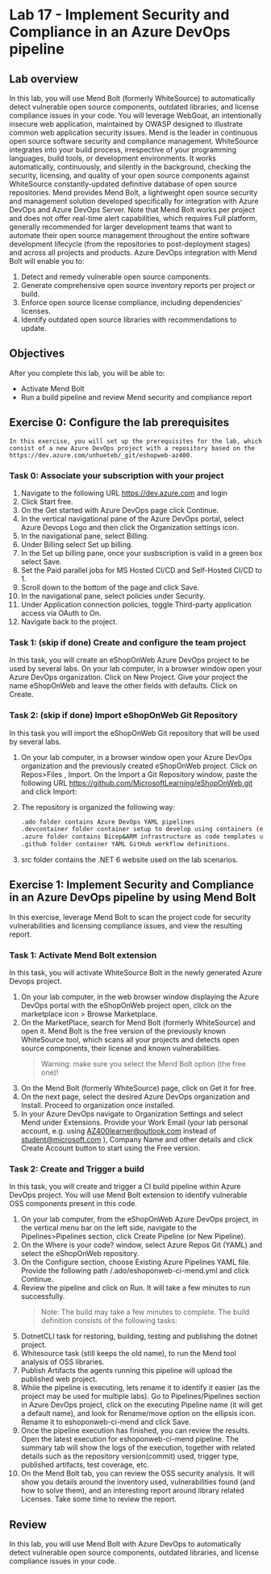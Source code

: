 # Lab 17  - Implement Security and Compliance in an Azure DevOps pipeline

## Lab overview

In this lab, you will use Mend Bolt (formerly WhiteSource) to automatically detect vulnerable open source components, outdated libraries, and license compliance issues in your code. You will leverage WebGoat, an intentionally insecure web application, maintained by OWASP designed to illustrate common web application security issues.
Mend is the leader in continuous open source software security and compliance management. WhiteSource integrates into your build process, irrespective of your programming languages, build tools, or development environments. It works automatically, continuously, and silently in the background, checking the security, licensing, and quality of your open source components against WhiteSource constantly-updated definitive database of open source repositories.
Mend provides Mend Bolt, a lightweight open source security and management solution developed specifically for integration with Azure DevOps and Azure DevOps Server. Note that Mend Bolt works per project and does not offer real-time alert capabilities, which requires Full platform, generally recommended for larger development teams that want to automate their open source management throughout the entire software development lifecycle (from the repositories to post-deployment stages) and across all projects and products.
Azure DevOps integration with Mend Bolt will enable you to:

1. Detect and remedy vulnerable open source components.
2. Generate comprehensive open source inventory reports per project or build.
3. Enforce open source license compliance, including dependencies’ licenses.
4. Identify outdated open source libraries with recommendations to update.

## Objectives

After you complete this lab, you will be able to:

- Activate Mend Bolt
- Run a build pipeline and review Mend security and compliance report

## Exercise 0: Configure the lab prerequisites

    In this exercise, you will set up the prerequisites for the lab, which consist of a new Azure DevOps project with a repository based on the https://dev.azure.com/unhueteb/_git/eshopweb-az400.

### Task 0: Associate your subscription with your project

1. Navigate to the following URL <https://dev.azure.com> and login
2. Click Start free.
3. On the Get started with Azure DevOps page click Continue.
4. In the vertical navigational pane of the Azure DevOps portal, select Azure Devops Logo and then click the Organization settings icon.
5. In the navigational pane, select Billing.
6. Under Billing select Set up billing.
7. In the Set up billing pane, once your susbscription is valid in a green box select Save.
8. Set the Paid parallel jobs for MS Hosted CI/CD and Self-Hosted CI/CD to 1.
9. Scroll down to the bottom of the page and click Save.
10. In the navigational pane, select policies under Security.
11. Under Application connection policies, toggle Third-party application access via OAuth to On.
12. Navigate back to the project.

### Task 1: (skip if done) Create and configure the team project

In this task, you will create an eShopOnWeb Azure DevOps project to be used by several labs.
On your lab computer, in a browser window open your Azure DevOps organization. Click on New Project. Give your project the name eShopOnWeb and leave the other fields with defaults. Click on Create.

### Task 2: (skip if done) Import eShopOnWeb Git Repository

In this task you will import the eShopOnWeb Git repository that will be used by several labs.

1. On your lab computer, in a browser window open your Azure DevOps organization and the previously created eShopOnWeb project. Click on Repos>Files , Import. On the Import a Git Repository window, paste the following URL <https://github.com/MicrosoftLearning/eShopOnWeb.git> and click Import:
2. The repository is organized the following way:

    ```bash
    .ado folder contains Azure DevOps YAML pipelines
    .devcontainer folder container setup to develop using containers (either locally in VS Code or GitHub Codespaces)
    .azure folder contains Bicep&ARM infrastructure as code templates used in some lab scenarios.
    .github folder container YAML GitHub workflow definitions.
    ```

3. src folder contains the .NET 6 website used on the lab scenarios.

## Exercise 1: Implement Security and Compliance in an Azure DevOps pipeline by using Mend Bolt

In this exercise, leverage Mend Bolt to scan the project code for security vulnerabilities and licensing compliance issues, and view the resulting report.

### Task 1: Activate Mend Bolt extension

In this task, you will activate WhiteSource Bolt in the newly generated Azure Devops project.

1. On your lab computer, in the web browser window displaying the Azure DevOps portal with the eShopOnWeb project open, click on the marketplace icon > Browse Marketplace.
2. On the MarketPlace, search for Mend Bolt (formerly WhiteSource) and open it. Mend Bolt is the free version of the previously known WhiteSource tool, which scans all your projects and detects open source components, their license and known vulnerabilities.
   > Warning: make sure you select the Mend Bolt option (the free one)!
3. On the Mend Bolt (formerly WhiteSource) page, click on Get it for free.
4. On the next page, select the desired Azure DevOps organization and Install. Proceed to organization once installed.
5. In your Azure DevOps navigate to Organization Settings and select Mend under Extensions. Provide your Work Email (your lab personal account, e.g. using AZ400learner@outlook.com instead of student@microsoft.com ), Company Name and other details and click Create Account button to start using the Free version.

### Task 2: Create and Trigger a build

In this task, you will create and trigger a CI build pipeline within Azure DevOps project. You will use Mend Bolt extension to identify vulnerable OSS components present in this code.

1. On your lab computer, from the eShopOnWeb Azure DevOps project, in the vertical menu bar on the left side, navigate to the Pipelines>Pipelines section, click Create Pipeline (or New Pipeline).
2. On the Where is your code? window, select Azure Repos Git (YAML) and select the eShopOnWeb repository.
3. On the Configure section, choose Existing Azure Pipelines YAML file. Provide the following path /.ado/eshoponweb-ci-mend.yml and click Continue.
4. Review the pipeline and click on Run. It will take a few minutes to run successfully.
    > Note: The build may take a few minutes to complete. The build definition consists of the following tasks:
5. DotnetCLI task for restoring, building, testing and publishing the dotnet project.
6. Whitesource task (still keeps the old name), to run the Mend tool analysis of OSS libraries.
7. Publish Artifacts the agents running this pipeline will upload the published web project.
8. While the pipeline is executing, lets rename it to identify it easier (as the project may be used for multiple labs). Go to Pipelines/Pipelines section in Azure DevOps project, click on the executing Pipeline name (it will get a default name), and look for Rename/move option on the ellipsis icon. Rename it to eshoponweb-ci-mend and click Save.
9. Once the pipeline execution has finished, you can review the results. Open the latest execution for eshoponweb-ci-mend pipeline. The summary tab will show the logs of the execution, together with related details such as the repository version(commit) used, trigger type, published artifacts, test coverage, etc.
10. On the Mend Bolt tab, you can review the OSS security analysis. It will show you details around the inventory used, vulnerabilities found (and how to solve them), and an interesting report around library related Licenses. Take some time to review the report.

## Review

In this lab, you will use Mend Bolt with Azure DevOps to automatically detect vulnerable open source components, outdated libraries, and license compliance issues in your code.
